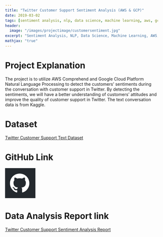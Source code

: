 ```yaml
---
title: "Twitter Customer Support Sentiment Analysis (AWS & GCP)"
date: 2019-03-02
tags: [sentiment analysis, nlp, data science, machine learning, aws, gcp]
header:
  image: "/images/projectimage/customersentiment.jpg"
excerpt: "Sentiment Analysis, NLP, Data Science, Machine Learning, AWS, GCP]"
mathjax: "true"
---
```


# Project Explanation
The project is to utilize AWS Comprehend and Google Cloud Platform Natural Language Processing to detect the customers’ sentiments during the conversation with customer support in Twitter. By detecting the sentiments, we will have a better understanding of customers’ attitudes and improve the quality of customer support in Twitter. The text conversation data is from Kaggle.

# Dataset

[Twitter Customer Support Text Dataset](https://www.kaggle.com/thoughtvector/customer-support-on-twitter)

# GitHub Link

[![Foo](/images/GitHub.PNG)](https://github.com/Chen2870/Sentiment_Analysis_AWS_GCP)


# Data Analysis Report link

[Twitter Customer Support Sentiment Analysis Report](https://github.com/Chen2870/Sentiment_Analysis_AWS_GCP/blob/master/Sentiment_Analysis.pdf)
